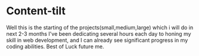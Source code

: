 # Content-tilt
Well this is the starting of the projects(small,medium,large) which i will do in next 2-3 months
I've been dedicating several hours each day to honing my skill in web development, and I can already see significant progress in my coding abilities.
Best of Luck future me.
